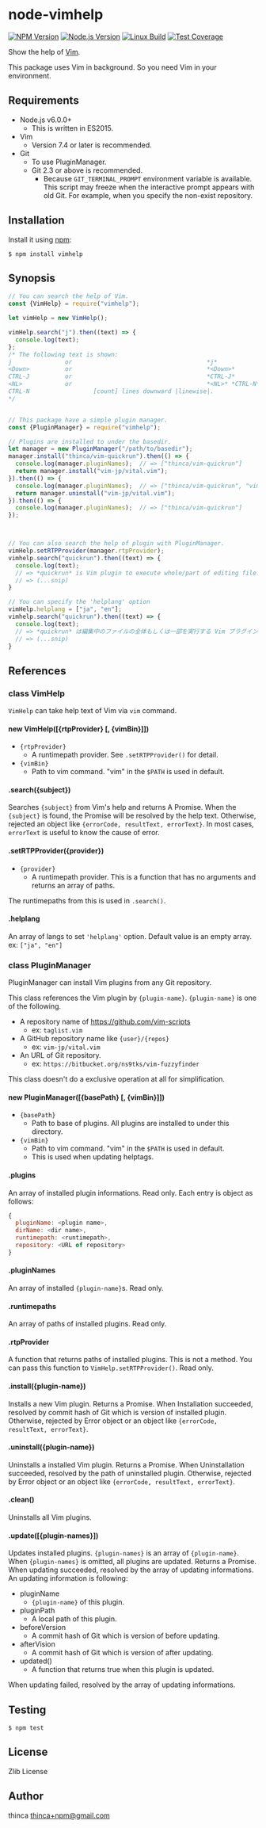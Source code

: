 node-vimhelp
============

[![NPM Version][npm-image]][npm-url]
[![Node.js Version][node-version-image]][node-version-url]
[![Linux Build][travis-image]][travis-url]
[![Test Coverage][coveralls-image]][coveralls-url]

Show the help of [Vim](https://github.com/vim/vim).

This package uses Vim in background.  So you need Vim in your environment.

Requirements
------------

- Node.js v6.0.0+
  - This is written in ES2015.
- Vim
  - Version 7.4 or later is recommended.
- Git
  - To use PluginManager.
  - Git 2.3 or above is recommended.
    - Because `GIT_TERMINAL_PROMPT` environment variable is available.
      This script may freeze when the interactive prompt appears with old Git.
      For example, when you specify the non-exist repository.

Installation
------------

Install it using [npm](https://www.npmjs.com/):

```
$ npm install vimhelp
```

Synopsis
--------

```javascript
// You can search the help of Vim.
const {VimHelp} = require("vimhelp");

let vimHelp = new VimHelp();

vimHelp.search("j").then((text) => {
  console.log(text);
};
/* The following text is shown:
j               or                                      *j*
<Down>          or                                      *<Down>*
CTRL-J          or                                      *CTRL-J*
<NL>            or                                      *<NL>* *CTRL-N*
CTRL-N                  [count] lines downward |linewise|.
*/


// This package have a simple plugin manager.
const {PluginManager} = require("vimhelp");

// Plugins are installed to under the basedir.
let manager = new PluginManager("/path/to/basedir");
manager.install("thinca/vim-quickrun").then(() => {
  console.log(manager.pluginNames);  // => ["thinca/vim-quickrun"]
  return manager.install("vim-jp/vital.vim");
}).then(() => {
  console.log(manager.pluginNames);  // => ["thinca/vim-quickrun", "vim-jp/vital.vim"]
  return manager.uninstall("vim-jp/vital.vim");
}).then(() => {
  console.log(manager.pluginNames);  // => ["thinca/vim-quickrun"]
});



// You can also search the help of plugin with PluginManager.
vimHelp.setRTPProvider(manager.rtpProvider);
vimhelp.search("quickrun").then((text) => {
  console.log(text);
  // => *quickrun* is Vim plugin to execute whole/part of editing file.
  // => (...snip)
}

// You can specify the 'helplang' option
vimHelp.helplang = ["ja", "en"];
vimhelp.search("quickrun").then((text) => {
  console.log(text);
  // => *quickrun* は編集中のファイルの全体もしくは一部を実行する Vim プラグインです。
  // => (...snip)
}
```

References
----------

### class VimHelp

`VimHelp` can take help text of Vim via `vim` command.

#### new VimHelp([{rtpProvider} [, {vimBin}]])

- `{rtpProvider}`
  - A runtimepath provider.  See `.setRTPProvider()` for detail.
- `{vimBin}`
  - Path to vim command.  "vim" in the `$PATH` is used in default.

#### .search({subject})

Searches `{subject}` from Vim's help and returns A Promise.
When the `{subject}` is found, the Promise will be resolved by the help text.
Otherwise, rejected an object like `{errorCode, resultText, errorText}`.
In most cases, `errorText` is useful to know the cause of error.

#### .setRTPProvider({provider})

- `{provider}`
  - A runtimepath provider.  This is a function that has no arguments and returns an array of paths.

The runtimepaths from this is used in `.search()`.

#### .helplang

An array of langs to set `'helplang'` option.
Default value is an empty array.
ex: `["ja", "en"]`

### class PluginManager

PluginManager can install Vim plugins from any Git repository.

This class references the Vim plugin by `{plugin-name}`.
`{plugin-name}` is one of the following.
- A repository name of https://github.com/vim-scripts
  - ex: `taglist.vim`
- A GitHub repository name like `{user}/{repos}`
  - ex: `vim-jp/vital.vim`
- An URL of Git repository.
  - ex: `https://bitbucket.org/ns9tks/vim-fuzzyfinder`

This class doesn't do a exclusive operation at all for simplification.

#### new PluginManager([{basePath} [, {vimBin}]])

- `{basePath}`
  - Path to base of plugins.  All plugins are installed to under this directory.
- `{vimBin}`
  - Path to vim command.  "vim" in the `$PATH` is used in default.
  - This is used when updating helptags.

#### .plugins

An array of installed plugin informations.  Read only.
Each entry is object as follows:

```javascript
{
  pluginName: <plugin name>,
  dirName: <dir name>,
  runtimepath: <runtimepath>,
  repository: <URL of repository>
}
```

#### .pluginNames

An array of installed `{plugin-name}`s.  Read only.

#### .runtimepaths

An array of paths of installed plugins.  Read only.

#### .rtpProvider

A function that returns paths of installed plugins.
This is not a method.  You can pass this function to `VimHelp.setRTPProvider()`.
Read only.

#### .install({plugin-name})

Installs a new Vim plugin.  Returns a Promise.
When Installation succeeded, resolved by commit hash of Git which is version of installed plugin.
Otherwise, rejected by Error object or an object like `{errorCode, resultText, errorText}`.

#### .uninstall({plugin-name})

Uninstalls a installed Vim plugin.  Returns a Promise.
When Uninstallation succeeded, resolved by the path of uninstalled plugin.
Otherwise, rejected by Error object or an object like `{errorCode, resultText, errorText}`.

#### .clean()

Uninstalls all Vim plugins.

#### .update([{plugin-names}])

Updates installed plugins.  `{plugin-names}` is an array of `{plugin-name}`.
When `{plugin-names}` is omitted, all plugins are updated.  Returns a Promise.
When updating succeeded, resolved by the array of updating informations.
An updating information is following:

- pluginName
  - `{plugin-name}` of this plugin.
- pluginPath
  - A local path of this plugin.
- beforeVersion
  - A commit hash of Git which is version of before updating.
- afterVision
  - A commit hash of Git which is version of after updating.
- updated()
  - A function that returns true when this plugin is updated.

When updating failed, resolved by the array of updating informations.

Testing
-------

```
$ npm test
```

License
-------

Zlib License

Author
------

thinca <thinca+npm@gmail.com>


[npm-image]: https://img.shields.io/npm/v/vimhelp.svg
[npm-url]: https://npmjs.org/package/vimhelp
[node-version-image]: https://img.shields.io/node/v/vimhelp.svg
[node-version-url]: https://nodejs.org/en/download/
[travis-image]: https://img.shields.io/travis/thinca/node-vimhelp/master.svg?label=linux
[travis-url]: https://travis-ci.org/thinca/node-vimhelp
[coveralls-image]: https://img.shields.io/coveralls/thinca/node-vimhelp/master.svg
[coveralls-url]: https://coveralls.io/r/thinca/node-vimhelp?branch=master
